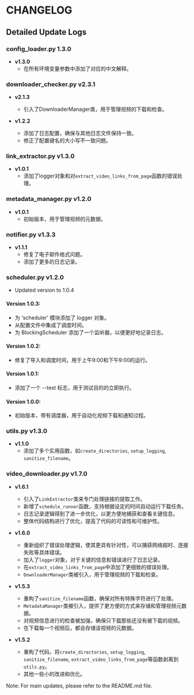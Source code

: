 
# CHANGELOG

## Detailed Update Logs

### config_loader.py 1.3.0
- **v1.3.0**
  - 在所有环境变量参数中添加了对应的中文解释。

### downloader_checker.py v2.3.1
- **v2.1.3**
  - 引入了DownloaderManager类，用于管理视频的下载和检查。

- **v1.2.2**
  - 添加了日志配置，确保与其他日志文件保持一致。
  - 修正了配置键名的大小写不一致问题。

### link_extractor.py v1.3.0
- **v1.0.1**
  - 添加了logger对象和对`extract_video_links_from_page`函数的错误处理。

### metadata_manager.py v1.2.0
- **v1.0.1**
  - 初始版本，用于管理视频的元数据。

### notifier.py v1.3.3
- **v1.1.1**
  - 修复了电子邮件格式问题。
  - 添加了更多的日志记录。

### scheduler.py v1.2.0
- Updated version to 1.0.4
#### Version 1.0.3:
 - 为 ‘scheduler’ 模块添加了 logger 对象。
 - 从配置文件中集成了调度时间。
 - 为 BlockingScheduler 添加了一个监听器，以便更好地记录日志。
#### Version 1.0.2:
 - 修复了导入和调度时间，用于上午9:00和下午9:00的运行。
#### Version 1.0.1:
 - 添加了一个 --test 标志，用于测试目的的立即执行。
#### Version 1.0.0:
 - 初始版本，带有调度器，用于自动化视频下载和通知过程。


### utils.py v1.3.0
- **v1.1.0**
  - 添加了多个实用函数，如`create_directories`, `setup_logging`, `sanitize_filename`。

### video_downloader.py v1.7.0
- **v1.6.1**
  - 引入了`LinkExtractor`类来专门处理链接的提取工作。
  - 新增了`schedule_runner`函数，支持根据设定的时间自动运行下载任务。
  - 日志记录逻辑得到了进一步优化，以更方便地捕获和查看关键信息。
  - 整体代码结构进行了优化，提高了代码的可读性和可维护性。

- **v1.6.0**
  - 重新组织了错误处理逻辑，使其更具有针对性，可以捕获网络超时、连接失败等具体错误。
  - 加入了`logger`对象，对于关键的信息和错误进行了日志记录。
  - 在`extract_video_links_from_page`中添加了更细致的错误处理。
  - `DownloaderManager`类被引入，用于管理视频的下载和检查。

- **v1.5.3**
  - 重构了`sanitize_filename`函数，确保对所有特殊字符进行了处理。
  - `MetadataManager`类被引入，提供了更方便的方式来存储和管理视频元数据。
  - 对视频信息进行的检查被加强，确保只下载那些还没有被下载的视频。
  - 在下载每一个视频后，都会存储该视频的元数据。

- **v1.5.2**
  - 重构了代码，将`create_directories`, `setup_logging`, `sanitize_filename`, `extract_video_links_from_page`等函数剥离到`utils.py`。
  - 其他一些小的改进和优化。

Note: For main updates, please refer to the README.md file.
